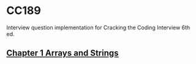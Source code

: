 # CC189
Interview question implementation for Cracking the Coding Interview 6th ed.

## [Chapter 1 Arrays and Strings](./src/chapter1/)
